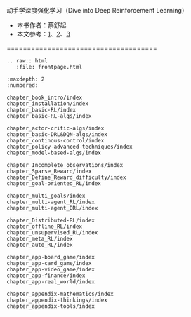 动手学深度强化学习（Dive into Deep Reinforcement Learning）

- 本书作者：蔡舒起
- 本文参考：[1]、[2]、[3]


=====================================

```eval_rst
.. raw:: html
   :file: frontpage.html
```

```toc
:maxdepth: 2
:numbered:

chapter_book_intro/index
chapter_installation/index
chapter_basic-RL/index
chapter_basic-RL-algs/index

chapter_actor-critic-algs/index
chapter_basic-DRL&DQN-algs/index
chapter_continous-control/index
chapter_policy-advanced-techniques/index
chapter_model-based-algs/index

chapter_Incomplete_observations/index
chapter_Sparse_Reward/index
chapter_Define_Reward_difficulty/index
chapter_goal-oriented_RL/index

chapter_multi_goals/index
chapter_multi-agent_RL/index
chapter_multi-agent_DRL/index

chapter_Distributed-RL/index
chapter_offline_RL/index
chapter_unsupervised_RL/index
chapter_meta_RL/index
chapter_auto_RL/index

chapter_app-board_game/index
chapter_app-card_game/index
chapter_app-video_game/index
chapter_app-finance/index
chapter_app-real_world/index

chapter_appendix-mathematics/index
chapter_appendix-thinkings/index
chapter_appendix-tools/index
```

[1]: https://github.com/d2l-ai/d2l-en/edit/master/chapter_reinforcement-learning/index.md
[2]: https://github.com/d2l-ai/d2l-en/edit/master/index.md
[3]: https://github.com/openmlsys/openmlsys-zh/blob/main/index.md
